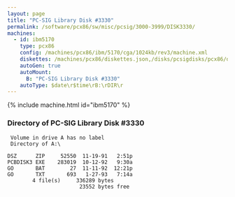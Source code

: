 ```yaml
---
layout: page
title: "PC-SIG Library Disk #3330"
permalink: /software/pcx86/sw/misc/pcsig/3000-3999/DISK3330/
machines:
  - id: ibm5170
    type: pcx86
    config: /machines/pcx86/ibm/5170/cga/1024kb/rev3/machine.xml
    diskettes: /machines/pcx86/diskettes.json,/disks/pcsigdisks/pcx86/diskettes.json
    autoGen: true
    autoMount:
      B: "PC-SIG Library Disk #3330"
    autoType: $date\r$time\rB:\rDIR\r
---
```


{% include machine.html id="ibm5170" %}

### Directory of PC-SIG Library Disk #3330

     Volume in drive A has no label
     Directory of A:\

    DSZ      ZIP     52550  11-19-91   2:51p
    PCBDISK3 EXE    283019  10-12-92   9:30a
    GO       BAT        27  11-11-92  12:21p
    GO       TXT       693   1-27-93   7:14a
            4 file(s)     336289 bytes
                           23552 bytes free
